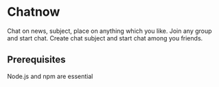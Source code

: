 # Chatnow
Chat on news, subject, place on anything which you like. Join any group and start chat. 
Create chat subject and start chat among you friends.

## Prerequisites
Node.js and npm are essential
